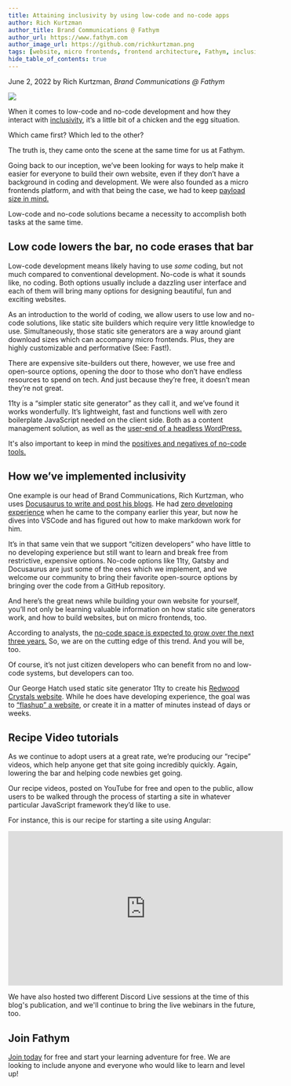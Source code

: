 ```yaml
---
title: Attaining inclusivity by using low-code and no-code apps 
author: Rich Kurtzman
author_title: Brand Communications @ Fathym
author_url: https://www.fathym.com
author_image_url: https://github.com/richkurtzman.png
tags: [website, micro frontends, frontend architecture, Fathym, inclusivity, low-code, no-code, webhost]
hide_table_of_contents: true
---
```


June 2, 2022 by Rich Kurtzman, _Brand Communications @ Fathym_

![](https://www.fathym.com/img/nocodeboard.jpeg)


When it comes to low-code and no-code development and how they interact with [inclusivity](https://www.fathym.com/blog/articles/2022/may/2022-05-02-core-values-inclusivity-introduction), it’s a little bit of a chicken and the egg situation.  

Which came first? Which led to the other?  

The truth is, they came onto the scene at the same time for us at Fathym.  

Going back to our inception, we’ve been looking for ways to help make it easier for everyone to build their own website, even if they don’t have a background in coding and development. We were also founded as a micro frontends platform, and with that being the case, we had to keep [payload size in mind.](https://www.fathym.com/blog/articles/2022/march/2022-03-31-addressing-micro-frontend-criticisms-payload) 

Low-code and no-code solutions became a necessity to accomplish both tasks at the same time.  

## Low code lowers the bar, no code erases that bar 

Low-code development means likely having to use *some* coding, but not much compared to conventional development. No-code is what it sounds like, no coding. Both options usually include a dazzling user interface and each of them will bring many options for designing beautiful, fun and exciting websites.  

As an introduction to the world of coding, we allow users to use low and no-code solutions, like static site builders which require very little knowledge to use. Simultaneously, those static site generators are a way around giant download sizes which can accompany micro frontends. Plus, they are highly customizable and performative (See: Fast!).  

There are expensive site-builders out there, however, we use free and open-source options, opening the door to those who don’t have endless resources to spend on tech. And just because they’re free, it doesn’t mean they’re not great.  

11ty is a “simpler static site generator” as they call it, and we’ve found it works wonderfully. It’s lightweight, fast and functions well with zero boilerplate JavaScript needed on the client side. Both as a content management solution, as well as the [user-end of a headless WordPress.](https://www.fathym.com/blog/articles/2022/march/2022-03-29-headless-wordpress-using-eleventy) 

It's also important to keep in mind the [positives and negatives of no-code tools.](https://www.fathym.com/blog/articles/2022/june/2022-06-28-positives-and-negatives-of-no-code-tools)

## How we’ve implemented inclusivity 

One example is our head of Brand Communications, Rich Kurtzman, who uses [Docusaurus to write and post his blogs](https://www.fathym.com/blog/articles/2022/march/2022-03-16-how-i-blog-in-markdown). He had [zero developing experience](https://medium.com/p/8ce74a9b10a3) when he came to the company earlier this year, but now he dives into VSCode and has figured out how to make markdown work for him.  

It’s in that same vein that we support “citizen developers” who have little to no developing experience but still want to learn and break free from restrictive, expensive options. No-code options like 11ty, Gatsby and Docusaurus are just some of the ones which we implement, and we welcome our community to bring their favorite open-source options by bringing over the code from a GitHub repository.  

And here’s the great news while building your own website for yourself, you’ll not only be learning valuable information on how static site generators work, and how to build websites, but on micro frontends, too.  

According to analysts, the [no-code space is expected to grow over the next three years.](https://www.fathym.com/blog/articles/2022/march/2022-03-04-analyst-says-no-code-space-expected-to-grow-three-times) So, we are on the cutting edge of this trend. And you will be, too.  

Of course, it’s not just citizen developers who can benefit from no and low-code systems, but developers can too. 

Our George Hatch used static site generator 11ty to create his [Redwood Crystals website](https://www.fathym.com/blog/articles/2022/february/2022-02-23-flashup-use-case-redwood-crystals). While he does have developing experience, the goal was to [“flashup” a website](https://www.fathym.com/blog/articles/2022/february/2022-02-18-flashup-buzz-word-or-brilliant-idea), or create it in a matter of minutes instead of days or weeks.  

## Recipe Video tutorials  

As we continue to adopt users at a great rate, we’re producing our “recipe” videos, which help anyone get that site going incredibly quickly. Again, lowering the bar and helping code newbies get going.  

Our recipe videos, posted on YouTube for free and open to the public, allow users to be walked through the process of starting a site in whatever particular JavaScript framework they’d like to use.  

For instance, this is our recipe for starting a site using Angular:  

<iframe width="560" height="315" src="https://www.youtube.com/embed/FEWQr9RQ1Us" title="YouTube video player" frameborder="0" allow="accelerometer; autoplay; clipboard-write; encrypted-media; gyroscope; picture-in-picture" allowfullscreen></iframe> 

We have also hosted two different Discord Live sessions at the time of this blog's publication, and we'll continue to bring the live webinars in the future, too.

## Join Fathym  

[Join today](https://www.fathym.com/dashboard) for free and start your learning adventure for free. We are looking to include anyone and everyone who would like to learn and level up! 